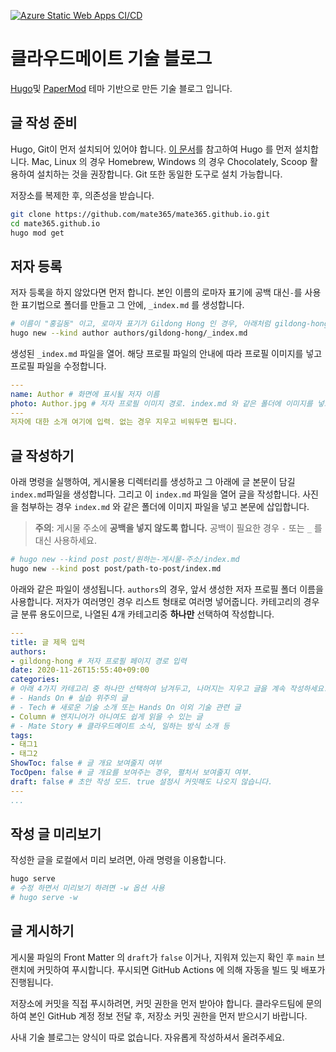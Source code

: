[![Azure Static Web Apps CI/CD](https://github.com/cloudmatelabs/tech.cloudmt.co.kr/actions/workflows/azure-static-web-apps-thankful-desert-09e1b2900.yml/badge.svg)](https://github.com/cloudmatelabs/tech.cloudmt.co.kr/actions/workflows/azure-static-web-apps-thankful-desert-09e1b2900.yml)
# 클라우드메이트 기술 블로그

[Hugo](https://gohugo.io)및 [PaperMod](https://github.com/adityatelange/hugo-PaperMod) 테마 기반으로 만든 기술 블로그 입니다.

## 글 작성 준비

Hugo, Git이 먼저 설치되어 있어야 합니다. [이 문서](https://gohugo.io/getting-started/installing/)를 참고하여 Hugo 를 먼저 설치합니다. 
Mac, Linux 의 경우 Homebrew, Windows 의 경우 Chocolately, Scoop 활용하여 설치하는 것을 권장합니다. Git 또한 동일한 도구로 설치 가능합니다.

저장소를 복제한 후, 의존성을 받습니다.
```bash
git clone https://github.com/mate365/mate365.github.io.git
cd mate365.github.io
hugo mod get
```

## 저자 등록
저자 등록을 하지 않았다면 먼저 합니다. 본인 이름의 로마자 표기에 공백 대신`-`를 사용한 표기법으로 폴더를 만들고 그 안에, `_index.md` 를 생성합니다.
```bash
# 이름이 "홍길동" 이고, 로마자 표기가 Gildong Hong 인 경우, 아래처럼 gildong-hong 으로 사용.
hugo new --kind author authors/gildong-hong/_index.md
```
생성된 `_index.md` 파일을 열어. 해당 프로필 파일의 안내에 따라 프로필 이미지를 넣고 프로필 파일을 수정합니다.
```yaml
---
name: Author # 화면에 표시될 저자 이름
photo: Author.jpg # 저자 프로필 이미지 경로. index.md 와 같은 폴더에 이미지를 넣고 사용합니다.
---
저자에 대한 소개 여기에 입력. 없는 경우 지우고 비워두면 됩니다.
```

## 글 작성하기
아래 명령을 실행하여, 게시물용 디렉터리를 생성하고 그 아래에 글 본문이 담길 `index.md`파일을 생성합니다.
그리고 이 `index.md` 파일을 열어 글을 작성합니다. 사진을 첨부하는 경우 `index.md` 와 같은 폴더에 이미지 파일을 넣고 본문에 삽입합니다.
> **주의**: 게시물 주소에 **공백을 넣지 않도록 합니다.** 공백이 필요한 경우 `-` 또는 `_` 를 대신 사용하세요.

```bash
# hugo new --kind post post/원하는-게시물-주소/index.md
hugo new --kind post post/path-to-post/index.md
```

아래와 같은 파일이 생성됩니다. `authors`의 경우, 앞서 생성한 저자 프로필 폴더 이름을 사용합니다. 저자가 여러명인 경우 리스트 형태로 여러명 넣어줍니다.
카테고리의 경우 글 분류 용도이므로, 나열된 4개 카테고리중 **하나만** 선택하여 작성합니다.
```yaml
---
title: 글 제목 입력
authors:
- gildong-hong # 저자 프로필 페이지 경로 입력
date: 2020-11-26T15:55:40+09:00
categories:
# 아래 4가지 카테고리 중 하나만 선택하여 남겨두고, 나머지는 지우고 글을 계속 작성하세요.
# - Hands On # 실습 위주의 글
# - Tech # 새로운 기술 소개 또는 Hands On 이외 기술 관련 글
- Column # 엔지니어가 아니여도 쉽게 읽을 수 있는 글
# - Mate Story # 클라우드메이트 소식, 일하는 방식 소개 등
tags:
- 태그1
- 태그2
ShowToc: false # 글 개요 보여줄지 여부
TocOpen: false # 글 개요를 보여주는 경우, 펼처서 보여줄지 여부.
draft: false # 초안 작성 모드. true 설정시 커밋해도 나오지 않습니다.
---
...
```

## 작성 글 미리보기

작성한 글을 로컬에서 미리 보려면, 아래 명령을 이용합니다.
```bash
hugo serve
# 수정 하면서 미리보기 하려면 -w 옵션 사용
# hugo serve -w
```

## 글 게시하기

게시물 파일의 Front Matter 의 `draft`가 `false` 이거나, 지워져 있는지 확인 후 `main` 브랜치에 커밋하여 푸시합니다.
푸시되면 GitHub Actions 에 의해 자동을 빌드 및 배포가 진행됩니다.

저장소에 커밋을 직접 푸시하려면, 커밋 권한을 먼저 받아야 합니다. 
클라우드팀에 문의하여 본인 GitHub 계정 정보 전달 후, 저장소 커밋 권한을 먼저 받으시기 바랍니다.

사내 기술 블로그는 양식이 따로 없습니다. 자유롭게 작성하셔서 올려주세요.
